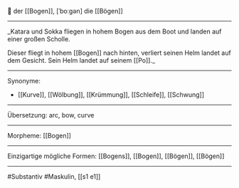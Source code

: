 🔵 der [[Bogen]], [ˈboːɡən]
die [[Bögen]]

---
_Katara und Sokka fliegen in hohem Bogen aus dem Boot und landen auf einer großen Scholle. 

 Dieser fliegt in hohem [[Bogen]] nach hinten, verliert seinen Helm landet auf dem Gesicht. Sein Helm landet auf seinem [[Po]]._

---
Synonyme:
- [[Kurve]], [[Wölbung]], [[Krümmung]], [[Schleife]], [[Schwung]]

---
Übersetzung: arc, bow, curve

---
Morpheme:
[[Bogen]]

---
Einzigartige mögliche Formen: [[Bogens]], [[Bogen]], [[Bögen]], [[Bögen]]

---
#Substantiv #Maskulin, [[s1 e1]]